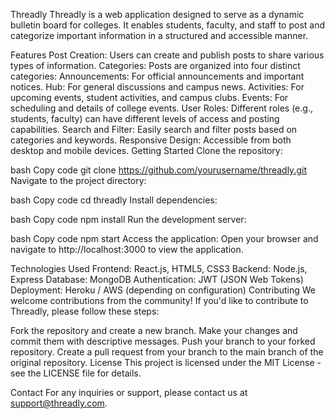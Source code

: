 Threadly
Threadly is a web application designed to serve as a dynamic bulletin board for colleges. It enables students, faculty, and staff to post and categorize important information in a structured and accessible manner.

Features
Post Creation: Users can create and publish posts to share various types of information.
Categories: Posts are organized into four distinct categories:
Announcements: For official announcements and important notices.
Hub: For general discussions and campus news.
Activities: For upcoming events, student activities, and campus clubs.
Events: For scheduling and details of college events.
User Roles: Different roles (e.g., students, faculty) can have different levels of access and posting capabilities.
Search and Filter: Easily search and filter posts based on categories and keywords.
Responsive Design: Accessible from both desktop and mobile devices.
Getting Started
Clone the repository:

bash
Copy code
git clone https://github.com/yourusername/threadly.git
Navigate to the project directory:

bash
Copy code
cd threadly
Install dependencies:

bash
Copy code
npm install
Run the development server:

bash
Copy code
npm start
Access the application: Open your browser and navigate to http://localhost:3000 to view the application.

Technologies Used
Frontend: React.js, HTML5, CSS3
Backend: Node.js, Express
Database: MongoDB
Authentication: JWT (JSON Web Tokens)
Deployment: Heroku / AWS (depending on configuration)
Contributing
We welcome contributions from the community! If you'd like to contribute to Threadly, please follow these steps:

Fork the repository and create a new branch.
Make your changes and commit them with descriptive messages.
Push your branch to your forked repository.
Create a pull request from your branch to the main branch of the original repository.
License
This project is licensed under the MIT License - see the LICENSE file for details.

Contact
For any inquiries or support, please contact us at support@threadly.com.

